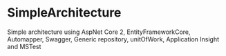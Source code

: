 # SimpleArchitecture
Simple architecture using AspNet Core 2, EntityFrameworkCore, Automapper, Swagger, Generic repository, unitOfWork, Application Insight and MSTest
